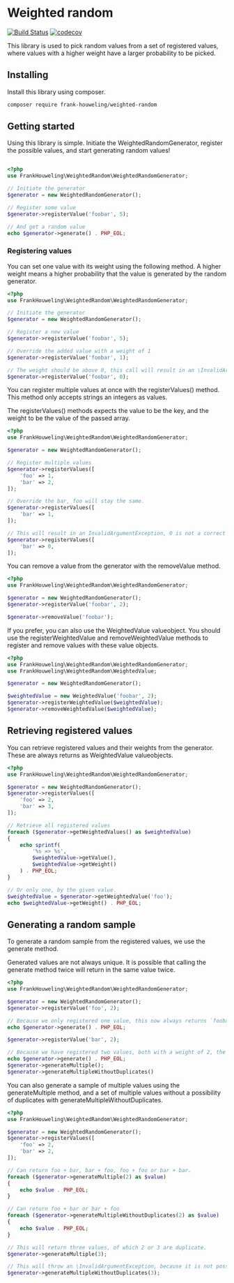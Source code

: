 # Weighted random

[![Build Status](https://travis-ci.org/FrankHouweling/weighted-random.svg?branch=master)](https://travis-ci.org/FrankHouweling/weighted-random)
[![codecov](https://codecov.io/gh/FrankHouweling/weighted-random/branch/master/graph/badge.svg)](https://codecov.io/gh/FrankHouweling/weighted-random)


This library is used to pick random values from a set of registered values, where values with a higher 
weight have a larger probability to be picked.

## Installing
Install this library using composer.

```bash
composer require frank-houweling/weighted-random
```

## Getting started
Using this library is simple. Initiate the WeightedRandomGenerator, register the possible 
values, and start generating random values!

```php

<?php
use FrankHouweling\WeightedRandom\WeightedRandomGenerator;

// Initiate the generator
$generator = new WeightedRandomGenerator();

// Register some value
$generator->registerValue('foobar', 5);

// And get a random value
echo $generator->generate() . PHP_EOL;
```

### Registering values
You can set one value with its weight using the following method. A higher weight means 
a higher probability that the value is generated by the random generator.

```php
<?php
use FrankHouweling\WeightedRandom\WeightedRandomGenerator;

// Initiate the generator
$generator = new WeightedRandomGenerator();

// Register a new value
$generator->registerValue('foobar', 5);

// Override the added value with a weight of 1
$generator->registerValue('foobar', 1);

// The weight should be above 0, this call will result in an \InvalidArgumentException
$generator->registerValue('foobar', 0);
```

You can register multiple values at once with the registerValues() method. This method only 
accepts strings an integers as values.

The registerValues() methods expects the value to be the key, and the weight to be the value of 
the passed array.

```php
<?php
use FrankHouweling\WeightedRandom\WeightedRandomGenerator;

$generator = new WeightedRandomGenerator();

// Register multiple values
$generator->registerValues([
    'foo' => 1,
    'bar' => 2,
]);

// Override the bar, foo will stay the same.
$generator->registerValues([
    'bar' => 1,
]);

// This will result in an InvalidArgumentException, 0 is not a correct weight.
$generator->registerValues([
    'bar' => 0,
]);
```

You can remove a value from the generator with the removeValue method.

```php
<?php
use FrankHouweling\WeightedRandom\WeightedRandomGenerator;

$generator = new WeightedRandomGenerator();
$generator->registerValue('foobar', 2);

$generator->removeValue('foobar');
```

If you prefer, you can also use the WeightedValue valueobject. You should use the registerWeightedValue and
removeWeightedValue methods to register and remove values with these value objects.

```php
<?php
use FrankHouweling\WeightedRandom\WeightedRandomGenerator;
use FrankHouweling\WeightedRandom\WeightedValue;

$generator = new WeightedRandomGenerator();

$weightedValue = new WeightedValue('foobar', 2);
$generator->registerWeightedValue($weightedValue);
$generator->removeWeightedValue($weightedValue);
```

## Retrieving registered values
You can retrieve registered values and their weights from the generator. These are always returns as 
WeightedValue valueobjects.

```php
<?php
use FrankHouweling\WeightedRandom\WeightedRandomGenerator;

$generator = new WeightedRandomGenerator();
$generator->registerValues([
    'foo' => 2,
    'bar' => 3,
]);

// Retrieve all registered values
foreach ($generator->getWeightedValues() as $weightedValue)
{
    echo sprintf(
        '%s => %s',
        $weightedValue->getValue(),
        $weightedValue->getWeight()
    ) . PHP_EOL;
}

// Or only one, by the given value.
$weightedValue = $generator->getWeightedValue('foo');
echo $weightedValue->getWeight() . PHP_EOL;
```

## Generating a random sample
To generate a random sample from the registered values, we use the generate method.

Generated values are not always unique. It is possible that calling the generate method twice will return 
in the same value twice.

```php
<?php
use FrankHouweling\WeightedRandom\WeightedRandomGenerator;

$generator = new WeightedRandomGenerator();
$generator->registerValue('foo', 2);

// Because we only registered one value, this now always returns `foobar`
echo $generator->generate() . PHP_EOL;

$generator->registerValue('bar', 2);

// Because we have registered two values, both with a weight of 2, the chance of foo and bar is both 50%.
echo $generator->generate() . PHP_EOL;
$generator->generateMultiple();
$generator->generateMultipleWithoutDuplicates()
```

You can also generate a sample of multiple values using the generateMultiple method, and a set of multiple 
values without a possibility of duplicates with generateMultipleWithoutDuplicates.

```php
<?php
use FrankHouweling\WeightedRandom\WeightedRandomGenerator;

$generator = new WeightedRandomGenerator();
$generator->registerValues([
    'foo' => 2,
    'bar' => 2,
]);

// Can return foo + bar, bar + foo, foo + foo or bar + bar.
foreach ($generator->generateMultiple(2) as $value)
{
    echo $value . PHP_EOL;
}

// Can return foo + bar or bar + foo
foreach ($generator->generateMultipleWithoutDuplicates(2) as $value)
{
    echo $value . PHP_EOL;
}

// This will return three values, of which 2 or 3 are duplicate.
$generator->generateMultiple(3);

// This will throw an \InvalidArgumentException, because it is not possible to generate three unique values.
$generator->generateMultipleWithoutDuplicates(3);
```
